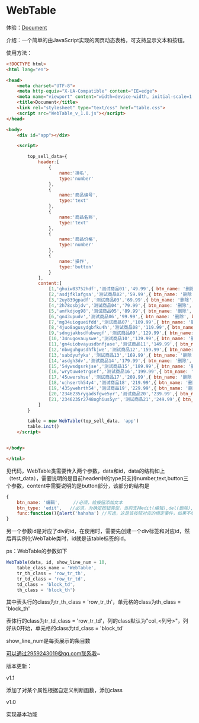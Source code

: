 # WebTable

体验：[Document](http://43.138.62.72//webtable/table.html)

介绍：一个简单的由JavaScript实现的网页动态表格，可支持显示文本和按钮。

使用方法：

```html
<!DOCTYPE html>
<html lang="en">

<head>
    <meta charset="UTF-8">
    <meta http-equiv="X-UA-Compatible" content="IE=edge">
    <meta name="viewport" content="width=device-width, initial-scale=1.0">
    <title>Document</title>
    <link rel="stylesheet" type="text/css" href="table.css">
    <script src="WebTable_v_1.0.js"></script>
</head>

<body>
    <div id="app"></div>

    <script>

        top_sell_data={
            header:[
                {
                    name:'排名',
                    type:'number'
                },
                {
                    name:'商品编号',
                    type:'text'
                },
                {
                    name:'商品名称',
                    type:'text'
                },
                {
                    name:'商品价格',
                    type:'number'
                },
                {
                    name:'操作',
                    type:'button'
                }
            ],
            content:[
                [1,'ghuiw83752hdf','测试商品01','49.99',{ btn_name: '删除', btn_type: 'del' }],
                [2,'asdjfklafgsa','测试商品02','59.99',{ btn_name: '删除', btn_type: 'del' }],
                [3,'2uy839gpadf','测试商品03','69.99',{ btn_name: '删除', btn_type: 'del' }],
                [4,'2h78osbjdv','测试商品04','79.99',{ btn_name: '删除', btn_type: 'del' }],
                [5,'amfkdjog98','测试商品05','89.99',{ btn_name: '删除', btn_type: 'del' }],
                [6,'gn43upudv','测试商品06','99.99',{ btn_name: '删除', btn_type: 'del' }],
                [7,'mg34uiogueifdd','测试商品07','109.99',{ btn_name: '删除', btn_type: 'del' }],
                [8,'4juo8agusydgbfku4h','测试商品08','119.99',{ btn_name: '删除', btn_type: 'del' }],
                [9,'sdngjakbsdfubwegf','测试商品09','129.99',{ btn_name: '删除', btn_type: 'del' }],
                [10,'34nugovauyswe','测试商品10','139.99',{ btn_name: '删除', btn_type: 'del' }],
                [11,'gn4uiobvayusdbnfjase','测试商品11','149.99',{ btn_name: '删除', btn_type: 'del' }],
                [12,'nbwguhgusdhfkjwe','测试商品12','159.99',{ btn_name: '删除', btn_type: 'del' }],
                [13,'sabdyufyka','测试商品13','169.99',{ btn_name: '删除', btn_type: 'del' }],
                [14,'asdgh3dv','测试商品14','179.99',{ btn_name: '删除', btn_type: 'del' }],
                [15,'54ywsdgsrkjse','测试商品15','189.99',{ btn_name: '删除', btn_type: 'del' }],
                [16,'wrytuw4etrgsef','测试商品16','199.99',{ btn_name: '删除', btn_type: 'del' }],
                [17,'45uwershse','测试商品17','209.99',{ btn_name: '删除', btn_type: 'del' }],
                [18,'ujhserth54y4','测试商品18','219.99',{ btn_name: '删除', btn_type: 'del' }],
                [19,'435ywehrth54','测试商品19','229.99',{ btn_name: '删除', btn_type: 'del' }],
                [20,'2346235rygadsfgwe5yr','测试商品20','239.99',{ btn_name: '删除', btn_type: 'del' }],
                [21,'2346235r2748oghius5yr','测试商品21','249.99',{ btn_name: '删除', btn_type: 'del' }],
            ]
        }

        table = new WebTable(top_sell_data, 'app')
        table.init()
    </script>


</body>

</html>
```

见代码，WebTable类需要传入两个参数，data和id，data的结构如上（test_data），需要说明的是目前header中的type只支持number,text,button三个参数，content中需要说明的是button部分，该部分的结构是

```javascript
{
    btn_name: '编辑',		//必须，给按钮添加文本
    btn_type: 'edit',	//必须，为确定按钮类型，当前支持edit(编辑),del(删除),add(添加),view(查看)四种类型的按钮
    func:function(){alert('hahaha')	//可选，这是该按钮对应的绑定事件，如果不填则默认会执行alert()
}
```

另一个参数id是对应了div的id，在使用时，需要先创建一个div标签和对应id，然后再实例化WebTable类时，id就是该table标签的id。

ps：WebTable的参数如下

```javascript
WebTable(data, id, show_line_num = 10,
    table_class_name = 'WebTable',
    tr_th_class = 'row_tr_th',
    tr_td_class = 'row_tr_td',
    td_class = 'block_td',
    th_class = 'block_th')
```

其中表头行的class为tr_th_class = 'row_tr_th'，单元格的class为th_class = 'block_th'

表体行的class为tr_td_class = 'row_tr_td'，列的class默认为"col_<列号>"，列好从0开始，单元格的class为td_class = 'block_td'

show_line_num是每页展示的条目数

可以通过2959243019@qq.com联系我~

版本更新：

v1.1

添加了对某个属性根据自定义判断函数，添加class


v1.0

实现基本功能
